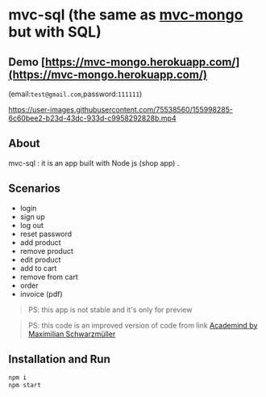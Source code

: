 # mvc-sql (the same as [mvc-mongo](https://github.com/Mohammad-Erhim/mvc-mongo) but with SQL)
## Demo [https://mvc-mongo.herokuapp.com/](https://mvc-mongo.herokuapp.com/)
(email:`test@gmail.com`,password:`111111`)



https://user-images.githubusercontent.com/75538560/155998285-6c60bee2-b23d-43dc-933d-c9958292828b.mp4

## About
mvc-sql : it is an app built with Node js (shop app) .

## Scenarios 

- login
- sign up
- log out
- reset password 
- add product
- remove product
- edit product
- add to cart
- remove from cart
- order
- invoice (pdf)
 
 
> PS: this app is not stable and it's only for  preview

> PS: this code is an improved version of code from link  [Academind by Maximilian Schwarzmüller](https://www.udemy.com/course/nodejs-the-complete-guide/)
 
## Installation and Run

```sh
npm i
npm start
``` 
